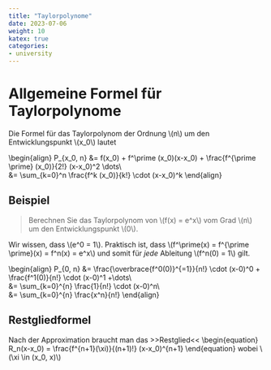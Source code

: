 ```yaml
---
title: "Taylorpolynome"
date: 2023-07-06
weight: 10
katex: true
categories:
- university
---
```


# Allgemeine Formel für Taylorpolynome

Die Formel für das Taylorpolynom der Ordnung \\(n\\) um den Entwicklungspunkt \\(x_0\\) lautet

\begin{align}
P_{x_0, n} &= f(x_0) + f^\prime (x_0)(x-x_0) + \frac{f^{\prime \prime} (x_0)}{2!} (x-x_0)^2 \dots\\\
&= \sum_{k=0}^n \frac{f^k (x_0)}{k!} \cdot (x-x_0)^k
\end{align}

## Beispiel

> Berechnen Sie das Taylorpolynom von \\(f(x) = e^x\\) vom Grad \\(n\\) um den Entwicklungspunkt \\(0\\).

Wir wissen, dass \\(e^0 = 1\\). Praktisch ist, dass \\(f^\prime(x) = f^{\prime \prime}(x) = f^n(x) = e^x\\) und somit für _jede_ Ableitung \\(f^n(0) = 1\\) gilt.

\begin{align}
P_{0, n} &= \frac{\overbrace{f^0(0)}^{=1}}{n!} \cdot (x-0)^0 + \frac{f^1(0)}{n!} \cdot (x-0)^1 +\dots\\\
&= \sum_{k=0}^{n} \frac{1}{n!} \cdot (x-0)^n\\\
&= \sum_{k=0}^{n} \frac{x^n}{n!}
\end{align}


## Restgliedformel

Nach der Approximation braucht man das >>Restglied<<
\begin{equation}
R_n(x-x_0) = \frac{f^{n+1}(\xi)}{(n+1)!} (x-x_0)^{n+1}
\end{equation}
wobei \\(\xi \in (x_0, x)\\)